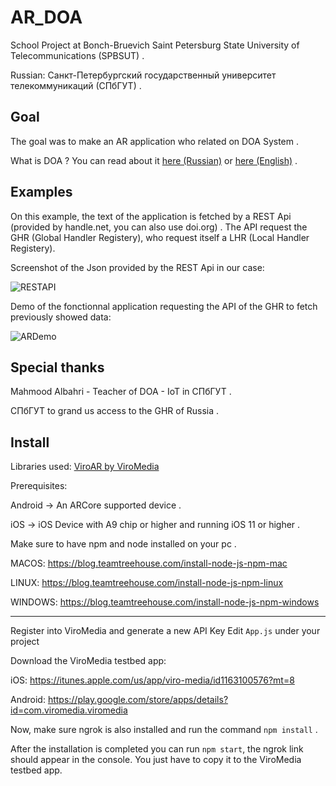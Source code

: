 # AR_DOA

School Project at Bonch-Bruevich Saint Petersburg State University of Telecommunications (SPBSUT) . 

Russian: Санкт-Петербургский государственный университет телекоммуникаций (СПбГУТ) . 

## Goal

The goal was to make an AR application who related on DOA System . 

What is DOA ?
You can read about it [here (Russian)](www.sut.ru/doci/nauka/review/20174/64-70.pdf) or [here (English)]() .

## Examples

On this example, the text of the application is fetched by a REST Api (provided by handle.net, you can also use doi.org) . 
The API request the GHR (Global Handler Registery), who request itself a LHR (Local Handler Registery).

Screenshot of the Json provided by the REST Api in our case:

![RESTAPI](https://image.noelshack.com/fichiers/2019/16/5/1555626920-68747470733a2f2f696d6167652e6e6f656c736861636b2e636f6d2f66696368696572732f323031392f31362f332f313535353530353733312d73637265656e73686f742d323031392d30342d31362d61742d30312d33392d32382e706e67.png)

Demo of the fonctionnal application requesting the API of the GHR to fetch previously showed data:

![ARDemo](https://thumbs.gfycat.com/WatchfulCalmAngelwingmussel-size_restricted.gif)

## Special thanks

Mahmood Albahri - Teacher of DOA - IoT in СПбГУТ . 

СПбГУТ to grand us access to the GHR of Russia . 

## Install

Libraries used:
[ViroAR by ViroMedia](https://viromedia.com/viroar)

Prerequisites:

Android -> An ARCore supported device .

iOS -> iOS Device with A9 chip or higher and running iOS 11 or higher . 


Make sure to have npm and node installed on your pc . 

MACOS:
https://blog.teamtreehouse.com/install-node-js-npm-mac

LINUX:
https://blog.teamtreehouse.com/install-node-js-npm-linux

WINDOWS:
https://blog.teamtreehouse.com/install-node-js-npm-windows

--------------------------------------------------------

Register into ViroMedia and generate a new API Key
Edit `App.js` under your project

Download the ViroMedia testbed app:

iOS:
https://itunes.apple.com/us/app/viro-media/id1163100576?mt=8

Android:
https://play.google.com/store/apps/details?id=com.viromedia.viromedia

Now, make sure ngrok is also installed and run the command `npm install` .

After the installation is completed you can run `npm start`, the ngrok link should appear in the console.
You just have to copy it to the ViroMedia testbed app.

